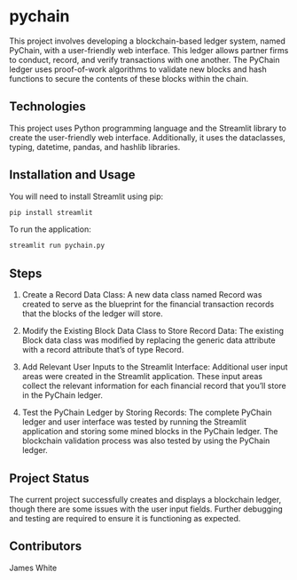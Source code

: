 # pychain

This project involves developing a blockchain-based ledger system, named PyChain, with a user-friendly web interface. This ledger allows partner firms to conduct, record, and verify transactions with one another. The PyChain ledger uses proof-of-work algorithms to validate new blocks and hash functions to secure the contents of these blocks within the chain.

## Technologies

This project uses Python programming language and the Streamlit library to create the user-friendly web interface. Additionally, it uses the dataclasses, typing, datetime, pandas, and hashlib libraries.

## Installation and Usage

You will need to install Streamlit using pip:

```bash
pip install streamlit
```

To run the application:

```bash
streamlit run pychain.py
```

## Steps

1. Create a Record Data Class: A new data class named Record was created to serve as the blueprint for the financial transaction records that the blocks of the ledger will store.

2. Modify the Existing Block Data Class to Store Record Data: The existing Block data class was modified by replacing the generic data attribute with a record attribute that’s of type Record.

3. Add Relevant User Inputs to the Streamlit Interface: Additional user input areas were created in the Streamlit application. These input areas collect the relevant information for each financial record that you’ll store in the PyChain ledger.

4. Test the PyChain Ledger by Storing Records: The complete PyChain ledger and user interface was tested by running the Streamlit application and storing some mined blocks in the PyChain ledger. The blockchain validation process was also tested by using the PyChain ledger.

## Project Status

The current project successfully creates and displays a blockchain ledger, though there are some issues with the user input fields. Further debugging and testing are required to ensure it is functioning as expected.

## Contributors

James White
